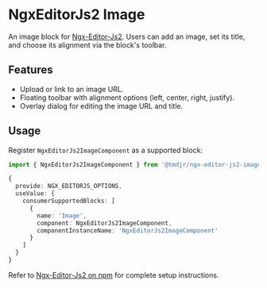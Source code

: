 # NgxEditorJs2 Image

An image block for [Ngx-Editor-Js2](https://www.npmjs.com/package/@tmdjr/ngx-editor-js2).
Users can add an image, set its title, and choose its alignment via the block's toolbar.

## Features

- Upload or link to an image URL.
- Floating toolbar with alignment options (left, center, right, justify).
- Overlay dialog for editing the image URL and title.

## Usage

Register `NgxEditorJs2ImageComponent` as a supported block:

```ts
import { NgxEditorJs2ImageComponent } from '@tmdjr/ngx-editor-js2-image';

{
  provide: NGX_EDITORJS_OPTIONS,
  useValue: {
    consumerSupportedBlocks: [
      {
        name: 'Image',
        component: NgxEditorJs2ImageComponent,
        componentInstanceName: 'NgxEditorJs2ImageComponent'
      }
    ]
  }
}
```

Refer to [Ngx-Editor-Js2 on npm](https://www.npmjs.com/package/@tmdjr/ngx-editor-js2) for complete setup instructions.
